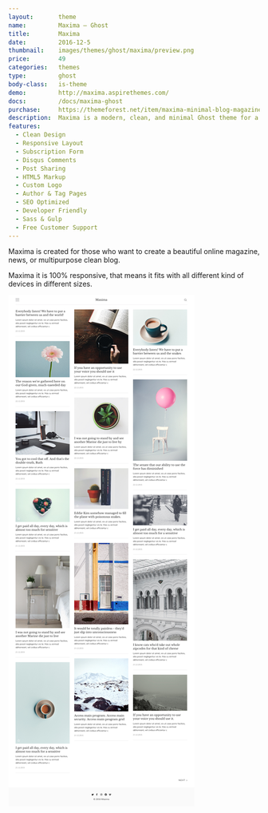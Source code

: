 ```yaml
---
layout:       theme
name:         Maxima – Ghost
title:        Maxima
date:         2016-12-5
thumbnail:    images/themes/ghost/maxima/preview.png
price:        49
categories:   themes
type:         ghost
body-class:   is-theme
demo:         http://maxima.aspirethemes.com/
docs:         /docs/maxima-ghost
purchase:     https://themeforest.net/item/maxima-minimal-blog-magazine-ghost-theme/19143684
description:  Maxima is a modern, clean, and minimal Ghost theme for a news or a magazine website
features:
  - Clean Design
  - Responsive Layout
  - Subscription Form
  - Disqus Comments
  - Post Sharing
  - HTML5 Markup
  - Custom Logo
  - Author & Tag Pages
  - SEO Optimized
  - Developer Friendly
  - Sass & Gulp
  - Free Customer Support
---
```


Maxima is created for those who want to create a beautiful online magazine, news, or multipurpose clean blog.

Maxima it is 100% responsive, that means it fits with all different kind of devices in different sizes.

![maxima-ghost-full-preview](/images/themes/ghost/maxima/full-preview.png)